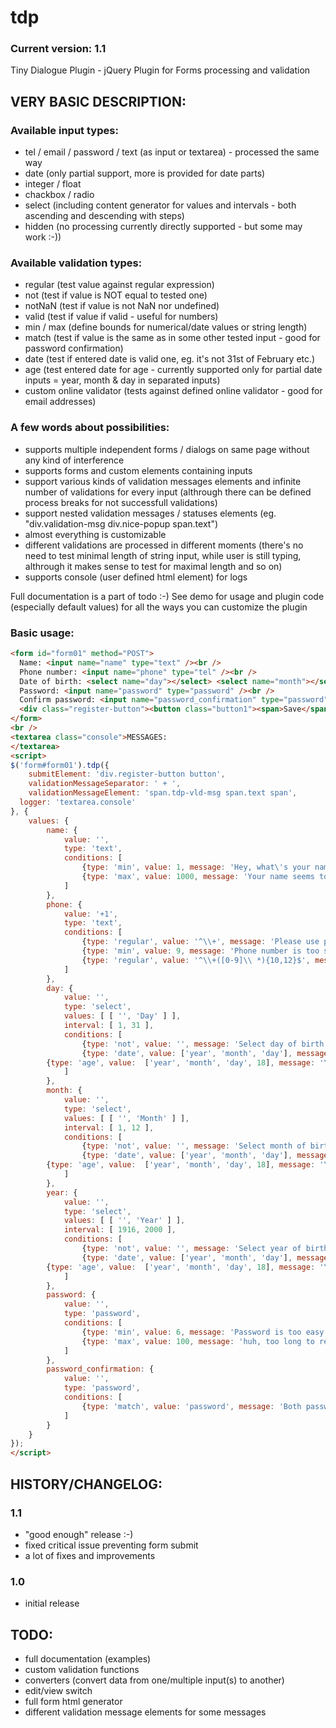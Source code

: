 # tdp
### Current version: 1.1

Tiny Dialogue Plugin - jQuery Plugin for Forms processing and validation

## VERY BASIC DESCRIPTION:

### Available input types:
- tel / email / password / text (as input or textarea) - processed the same way
- date (only partial support, more is provided for date parts)
- integer / float
- chackbox / radio
- select (including content generator for values and intervals - both ascending and descending with steps)
- hidden (no processing currently directly supported - but some may work :-))

### Available validation types:
- regular (test value against regular expression)
- not (test if value is NOT equal to tested one)
- notNaN (test if value is not NaN nor undefined)
- valid (test if value if valid - useful for numbers)
- min / max (define bounds for numerical/date values or string length)
- match (test if value is the same as in some other tested input - good for password confirmation)
- date (test if entered date is valid one, eg. it's not 31st of February etc.)
- age (test entered date for age - currently supported only for partial date inputs = year, month & day in separated inputs)
- custom online validator (tests against defined online validator - good for email addresses)

### A few words about possibilities:
- supports multiple independent forms / dialogs on same page without any kind of interference
- supports forms and custom elements containing inputs
- support various kinds of validation messages elements and infinite number of validations for every input (althrough there can be defined process breaks for not successfull validations)
- support nested validation messages / statuses elements (eg. "div.validation-msg div.nice-popup span.text")
- almost everything is customizable
- different validations are processed in different moments (there's no need to test minimal length of string input, while user is still typing, althrough it makes sense to test for maximal length and so on)
- supports console (user defined html element) for logs

Full documentation is a part of todo :-)
See demo for usage and plugin code (especially default values) for all the ways you can customize the plugin

### Basic usage:
```html
<form id="form01" method="POST">
  Name: <input name="name" type="text" /><br />
  Phone number: <input name="phone" type="tel" /><br />
  Date of birth: <select name="day"></select> <select name="month"></select> <select name="year"></select><br />
  Password: <input name="password" type="password" /><br />
  Confirm password: <input name="password_confirmation" type="password" /><br />
  <div class="register-button"><button class="button1"><span>Save</span></button></div>
</form>
<br />
<textarea class="console">MESSAGES:
</textarea>
<script>
$('form#form01').tdp({
	submitElement: 'div.register-button button',
	validationMessageSeparator: ' + ',
	validationMessageElement: 'span.tdp-vld-msg span.text span',
  logger: 'textarea.console'
}, {
	values: {
		name: {
			value: '',
			type: 'text',
			conditions: [
				{type: 'min', value: 1, message: 'Hey, what\'s your name?'},
				{type: 'max', value: 1000, message: 'Your name seems to be toooooo loooong'}
			]
		},
		phone: {
			value: '+1',
			type: 'text',
			conditions: [
				{type: 'regular', value: '^\\+', message: 'Please use phone number in international format (+XXX)', last: true},
				{type: 'min', value: 9, message: 'Phone number is too short'},
 				{type: 'regular', value: '^\\+([0-9]\\ *){10,12}$', message: 'Invalid phone number format'}
			]
		},
		day: {
			value: '',
			type: 'select',
			values: [ [ '', 'Day' ] ],
			interval: [	1, 31 ],
			conditions: [
				{type: 'not', value: '', message: 'Select day of birth', last: 1},
				{type: 'date', value: ['year', 'month', 'day'], message: 'Entered date is not valid'},
        {type: 'age', value:  ['year', 'month', 'day', 18], message: 'You must be at least 18 years old to do anything here'}
			]
		},
		month: {
			value: '',
			type: 'select',
			values: [ [ '', 'Month' ] ],
			interval: [	1, 12 ],
			conditions: [
				{type: 'not', value: '', message: 'Select month of birth', last: 1},
				{type: 'date', value: ['year', 'month', 'day'], message: 'Entered date is not valid'},
        {type: 'age', value:  ['year', 'month', 'day', 18], message: 'You must be at least 18 years old to do anything here'}
			]
		},
		year: {
			value: '',
			type: 'select',
			values: [ [ '', 'Year' ] ],
			interval: [	1916, 2000 ],
			conditions: [
				{type: 'not', value: '', message: 'Select year of birth', last: 1},
				{type: 'date', value: ['year', 'month', 'day'], message: 'Entered date is not valid'},
        {type: 'age', value:  ['year', 'month', 'day', 18], message: 'You must be at least 18 years old to do anything here'}
			]
		},
		password: {
			value: '',
			type: 'password',
			conditions: [
				{type: 'min', value: 6, message: 'Password is too easy to guess'},
				{type: 'max', value: 100, message: 'huh, too long to remember, isn\'t it?'}
			]
		},
		password_confirmation: {
			value: '',
			type: 'password',
			conditions: [
				{type: 'match', value: 'password', message: 'Both passwords should match'}
			]
		}
	}	
});
</script>
```

## HISTORY/CHANGELOG:

### 1.1
- "good enough" release :-)
- fixed critical issue preventing form submit
- a lot of fixes and improvements

### 1.0
- initial release

## TODO:

- full documentation (examples)
- custom validation functions
- converters (convert data from one/multiple input(s) to another)
- edit/view switch
- full form html generator
- different validation message elements for some messages
